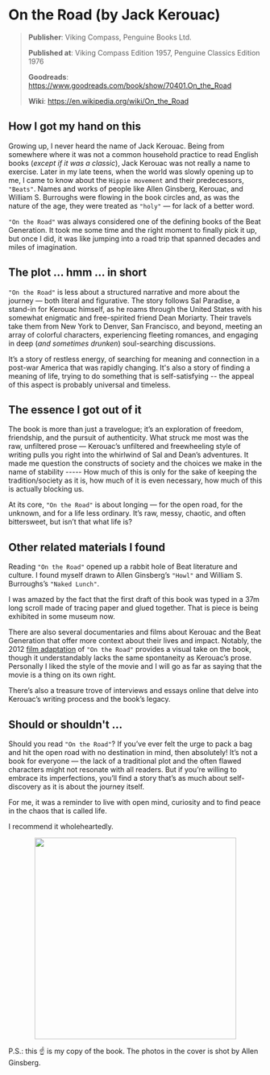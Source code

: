 # On the Road (by Jack Kerouac)

> **Publisher**: Viking Compass, Penguine Books Ltd.
> 
> **Published at**: Viking Compass Edition 1957, Penguine Classics Edition 1976
> 
> **Goodreads**: https://www.goodreads.com/book/show/70401.On_the_Road
> 
> **Wiki**: https://en.wikipedia.org/wiki/On_the_Road
> 
<!--more-->

## How I got my hand on this

Growing up, I never heard the name of Jack Kerouac. Being from somewhere where it was not a common household practice to read English books (_except if it was a classic_), Jack Kerouac was not really a name to exercise. Later in my late teens, when the world was slowly opening up to me, I came to know about the `Hippie movement` and their predecessors, `"Beats"`. Names and works of people like Allen Ginsberg, Kerouac, and William S. Burroughs were flowing in the book circles and, as was the nature of the age, they were treated as `"holy"` — for lack of a better word. 

`"On the Road"` was always considered one of the defining books of the Beat Generation. It took me some time and the right moment to finally pick it up, but once I did, it was like jumping into a road trip that spanned decades and miles of imagination.

## The plot ... hmm ... in short

`"On the Road"` is less about a structured narrative and more about the journey — both literal and figurative. The story follows Sal Paradise, a stand-in for Kerouac himself, as he roams through the United States with his somewhat enigmatic and free-spirited friend Dean Moriarty. Their travels take them from New York to Denver, San Francisco, and beyond, meeting an array of colorful characters, experiencing fleeting romances, and engaging in deep (_and sometimes drunken_) soul-searching discussions. 

It’s a story of restless energy, of searching for meaning and connection in a post-war America that was rapidly changing. It's also a story of finding a meaning of life, trying to do something that is self-satisfying -- the appeal of this aspect is probably universal and timeless.

## The essence I got out of it

The book is more than just a travelogue; it’s an exploration of freedom, friendship, and the pursuit of authenticity. What struck me most was the raw, unfiltered prose — Kerouac’s unfiltered and freewheeling style of writing
pulls you right into the whirlwind of Sal and Dean’s adventures. It made me question the constructs of society and the choices we make in the name of stability ----- How much of this is only for the sake of keeping the tradition/society as it is, how much of it is even necessary, how much of this is actually blocking us. 

At its core, `"On the Road"` is about longing — for the open road, for the unknown, and for a life less ordinary. It’s raw, messy, chaotic, and often bittersweet, but isn’t that what life is?

## Other related materials I found

Reading `"On the Road"` opened up a rabbit hole of Beat literature and culture. I found myself drawn to Allen Ginsberg’s `"Howl"` and William S. Burroughs’s `"Naked Lunch"`. 

I was amazed by the fact that the first draft of this book was typed in a 37m long scroll made of tracing paper and glued together. That is piece is being exhibited in some museum now.

There are also several documentaries and films about Kerouac and the Beat Generation that offer more context about their lives and impact. Notably, the 2012 <a target="_blank" href="https://www.imdb.com/title/tt0337692/">film adaptation</a> of `"On the Road"` provides a visual take on the book, though it understandably lacks the same spontaneity as Kerouac’s prose. Personally I liked the style of the movie and I will go as far as saying that the movie is a thing on its own right.

There’s also a treasure trove of interviews and essays online that delve into Kerouac’s writing process and the book’s legacy.

## Should or shouldn't ...

Should you read `"On the Road"`? If you’ve ever felt the urge to pack a bag and hit the open road with no destination in mind, then absolutely! It’s not a book for everyone — the lack of a traditional plot and the often flawed characters might not resonate with all readers. But if you’re willing to embrace its imperfections, you’ll find a story that’s as much about self-discovery as it is about the journey itself. 

For me, it was a reminder to live with open mind, curiosity and to find peace in the chaos that is called life.

I recommend it wholeheartedly.

<p align="center">
  <a href='https://www.goodreads.com/book/show/70401.On_the_Road' target='_blank'><img src='https://live.staticflickr.com/5173/5504197406_bfd53e5c05_c.jpg' width='400'/></a>
</p>

P.S.: this ☝️ is my copy of the book. The photos in the cover is shot by Allen Ginsberg.